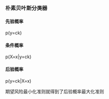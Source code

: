 ### 朴素贝叶斯分类器

#### 先验概率

p(y=ck)

#### 条件概率

p(X=x|y=ck)

#### 后验概率

p(y=ck|X=x)

期望风险最小化准则就得到了后验概率最大化准则

